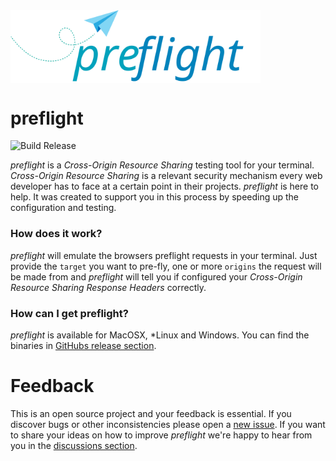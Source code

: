 <img align="center" src="https://raw.githubusercontent.com/sullrich84/preflight/master/assets/logo.svg?sanitize=true" width="400" />

# preflight

![Build Release](https://github.com/sullrich84/preflight/workflows/Build%20Release/badge.svg)

*preflight* is a *Cross-Origin Resource Sharing* testing tool for your terminal. 
*Cross-Origin Resource Sharing* is a relevant security mechanism every web 
developer has to face at a certain point in their projects. *preflight* is here 
to help. It was created to support you in this process by speeding up the 
configuration and testing.

### How does it work?

*preflight* will emulate the browsers preflight requests in your terminal. Just 
provide the `target` you want to pre-fly, one or more `origins` the request will 
be made from and *preflight* will tell you if configured your *Cross-Origin 
Resource Sharing Response Headers* correctly.

### How can I get preflight?

*preflight* is available for MacOSX, *Linux and Windows. You can find 
the binaries in [GitHubs release section](https://github.com/sullrich84/preflight/releases).

# Feedback

This is an open source project and your feedback is essential. If you discover 
bugs or other inconsistencies please open a [new issue](https://github.com/sullrich84/preflight/issues).
If you want to share your ideas on how to improve *preflight* we're happy to hear
from you in the [discussions section](https://github.com/sullrich84/preflight/discussions).